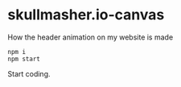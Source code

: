 # skullmasher.io-canvas
How the header animation on my website is made
```
npm i
npm start
```

Start coding.
